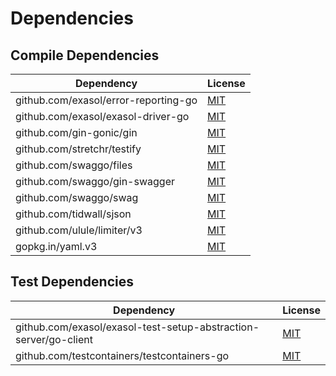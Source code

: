 <!-- @formatter:off -->
# Dependencies

## Compile Dependencies

| Dependency                           | License  |
| ------------------------------------ | -------- |
| github.com/exasol/error-reporting-go | [MIT][0] |
| github.com/exasol/exasol-driver-go   | [MIT][1] |
| github.com/gin-gonic/gin             | [MIT][2] |
| github.com/stretchr/testify          | [MIT][3] |
| github.com/swaggo/files              | [MIT][4] |
| github.com/swaggo/gin-swagger        | [MIT][5] |
| github.com/swaggo/swag               | [MIT][6] |
| github.com/tidwall/sjson             | [MIT][7] |
| github.com/ulule/limiter/v3          | [MIT][8] |
| gopkg.in/yaml.v3                     | [MIT][9] |

## Test Dependencies

| Dependency                                                       | License   |
| ---------------------------------------------------------------- | --------- |
| github.com/exasol/exasol-test-setup-abstraction-server/go-client | [MIT][10] |
| github.com/testcontainers/testcontainers-go                      | [MIT][11] |

[0]: https://github.com/exasol/error-reporting-go/blob/v0.2.0/LICENSE
[1]: https://github.com/exasol/exasol-driver-go/blob/v1.0.13/LICENSE
[2]: https://github.com/gin-gonic/gin/blob/v1.10.0/LICENSE
[3]: https://github.com/stretchr/testify/blob/v1.10.0/LICENSE
[4]: https://github.com/swaggo/files/blob/v1.0.1/LICENSE
[5]: https://github.com/swaggo/gin-swagger/blob/v1.6.0/LICENSE
[6]: https://github.com/swaggo/swag/blob/v1.16.4/license
[7]: https://github.com/tidwall/sjson/blob/v1.2.5/LICENSE
[8]: https://github.com/ulule/limiter/blob/v3.11.2/LICENSE
[9]: https://github.com/go-yaml/yaml/blob/v3.0.1/LICENSE
[10]: https://github.com/exasol/exasol-test-setup-abstraction-server/blob/HEAD/go-client/LICENSE
[11]: https://github.com/testcontainers/testcontainers-go/blob/HEAD/LICENSE
